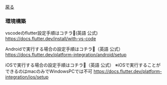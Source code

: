 [戻る](/README.md)

### 環境構築

vscodeのflutter設定手順はコチラ💁(英語 公式)
https://docs.flutter.dev/install/with-vs-code

Androidで実行する場合の設定手順はコチラ💁（英語 公式）
https://docs.flutter.dev/platform-integration/android/setup

iOSで実行する場合の設定手順はコチラ💁（英語 公式）
※iOSで実行することができるのはmacのみでWindowsPCでは不可
https://docs.flutter.dev/platform-integration/ios/setup